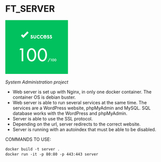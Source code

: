 # FT_SERVER

![Result](/img/result.png)

*System Administration project*

* Web server is set up with Nginx, in only one docker container. The container OS is debian buster.
* Web server is able to run several services at the same time. The services are a WordPress website, phpMyAdmin and MySQL. SQL database works with the WordPress and phpMyAdmin.
* Server is able to use the SSL protocol.
* Depending on the url, server redirects to the
correct website.
* Server is running with an autoindex that must be able to be disabled.

COMMANDS TO USE:
```
docker build -t server .
docker run -it -p 80:80 -p 443:443 server
```